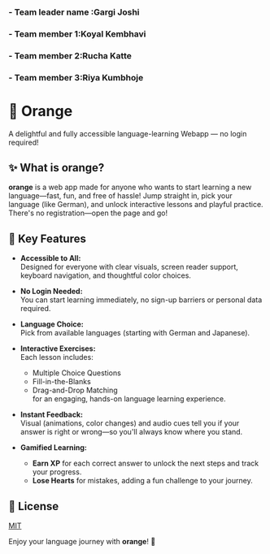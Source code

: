 ### - Team leader name :Gargi Joshi
### - Team member 1:Koyal Kembhavi
### - Team member 2:Rucha Katte
### - Team member 3:Riya Kumbhoje

# 🍊 Orange

A delightful and fully accessible language-learning Webapp — no login required!

## ✨ What is **orange**?

**orange** is a web app made for anyone who wants to start learning a new language—fast, fun, and free of hassle! Jump straight in, pick your language (like German), and unlock interactive lessons and playful practice. There's no registration—open the page and go!  

## 🌟 Key Features

- **Accessible to All:**  
  Designed for everyone with clear visuals, screen reader support, keyboard navigation, and thoughtful color choices.

- **No Login Needed:**  
  You can start learning immediately, no sign-up barriers or personal data required.

- **Language Choice:**  
  Pick from available languages (starting with German and Japanese).

- **Interactive Exercises:**  
  Each lesson includes:
  - Multiple Choice Questions  
  - Fill-in-the-Blanks  
  - Drag-and-Drop Matching  
  for an engaging, hands-on language learning experience.

- **Instant Feedback:**  
  Visual (animations, color changes) and audio cues tell you if your answer is right or wrong—so you'll always know where you stand.

- **Gamified Learning:**  
  - **Earn XP** for each correct answer to unlock the next steps and track your progress.
  - **Lose Hearts** for mistakes, adding a fun challenge to your journey.

## 📄 License

[MIT](LICENSE)

Enjoy your language journey with **orange**! 🍊
